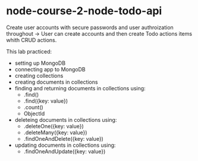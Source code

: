 # node-course-2-node-todo-api

Create user accounts with secure passwords and user authroization throughout -> User can create accounts and then create Todo actions items whith CRUD actions. 

This lab practiced:
  - setting up MongoDB
  - connecting app to MongoDB
  - creating collections
  - creating documents in collections
  - finding and returning documents in collections using:
      - .find()
      - .find({key: value})
      - .count()
      - ObjectId
  - deleteing documents in collections using:
      - .deleteOne({key: value})
      - .deleteMany({key: value})
      - .findOneAndDelete({key: value})
  - updating documents in collections using:
      - .findOneAndUpdate({key: value})
